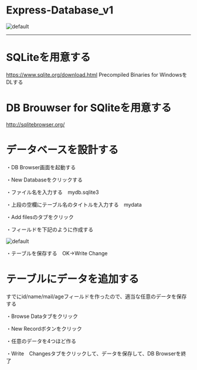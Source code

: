 # Express-Database_v1

![default](https://user-images.githubusercontent.com/28942665/34532614-1a741046-f0fa-11e7-8bdd-22f9dba4b960.JPG)

***

# SQLiteを用意する
https://www.sqlite.org/download.html
Precompiled Binaries for WindowsをDLする

# DB Brouwser for SQliteを用意する
http://sqlitebrowser.org/

# データベースを設計する

・DB Browser画面を起動する

・New Databaseをクリックする

・ファイル名を入力する　mydb.sqlite3

・上段の空欄にテーブル名のタイトルを入力する　mydata

・Add filesのタブをクリック

・フィールドを下記のように作成する

![default](https://user-images.githubusercontent.com/28942665/34533039-c345684a-f0fb-11e7-8bc4-f82b4d0d06d4.JPG)

・テーブルを保存する　OK->Write Change

# テーブルにデータを追加する

すでにid/name/mail/ageフィールドを作ったので、適当な任意のデータを保存する

・Browse Dataタブをクリック

・New Recordボタンをクリック

・任意のデータを4つほど作る

・Write　Changesタブをクリックして、データを保存して、DB Browserを終了
